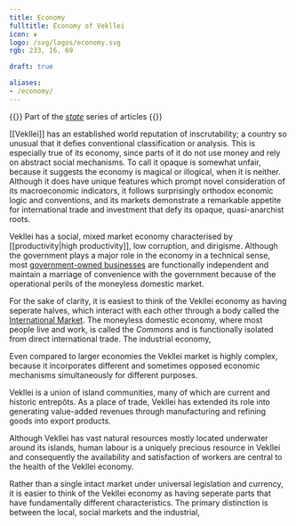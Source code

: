 ```yaml
---
title: Economy
fulltitle: Economy of Vekllei
icon: ❦
logo: /svg/logos/economy.svg
rgb: 233, 16, 69

draft: true

aliases:
- /economy/
---
```

{{<note series>}}
 Part of the *[state](/state/)* series of articles
{{</note>}}

[[Vekllei]] has an established world reputation of inscrutability; a country so unusual that it defies conventional classification or analysis. This is especially true of its economy, since parts of it do not use money and rely on abstract social mechanisms. To call it opaque is somewhat unfair, because it suggests the economy is magical or illogical, when it is neither. Although it does have unique features which prompt novel consideration of its macroeconomic indicators, it follows surprisingly orthodox economic logic and conventions, and its markets demonstrate a remarkable appetite for international trade and investment that defy its opaque, quasi-anarchist roots.

Vekllei has a social, mixed market economy characterised by [[productivity|high productivity]], low corruption, and dirigisme. Although the government plays a major role in the economy in a technical sense, most [government-owned businesses](state-industry) are functionally independent and maintain a marriage of convenience with the government because of the operational perils of the moneyless domestic market.

For the sake of clarity, it is easiest to think of the Vekllei economy as having seperate halves, which interact with each other through a body called the [International Market](finance). The moneyless domestic economy, where most people live and work, is called the *Commons* and is functionally isolated from direct international trade. The industrial economy,

Even compared to larger economies the Vekllei market is highly complex, because it incorporates different and sometimes opposed economic mechanisms simultaneously for different purposes.

Vekllei is a union of island communities, many of which are current and historic entrepôts. As a place of trade, Vekllei has extended its role into generating value-added revenues through manufacturing and refining goods into export products.

Although Vekllei has vast natural resources mostly located underwater around its islands, human labour is a uniquely precious resource in Vekllei and consequently the availability and satisfaction of workers are central to the health of the Vekllei economy.

Rather than a single intact market under universal legislation and currency, it is easier to think of the Vekllei economy as having seperate parts that have fundamentally different characteristics. The primary distinction is between the local, social markets and the industrial,


